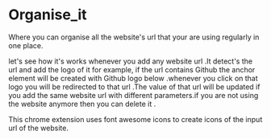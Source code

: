 # Organise_it
Where you can organise all  the website's url that your are using regularly in one place.

let's see how it's works whenever you add any  website url .It detect's the url  and add the logo of it for example, if the url contains Github the anchor element  will be created with Github logo below .whenever you click on  that logo you will be redirected to that url .The value of that url  will be updated if  you add the same website url with different parameters.if you are not using the website anymore then you can delete it .

This chrome extension uses font awesome icons to create icons of the input url of the website.

